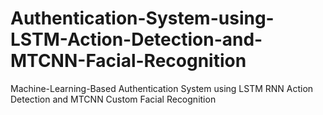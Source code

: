 # Authentication-System-using-LSTM-Action-Detection-and-MTCNN-Facial-Recognition
Machine-Learning-Based Authentication System using LSTM RNN Action Detection and MTCNN Custom Facial Recognition
